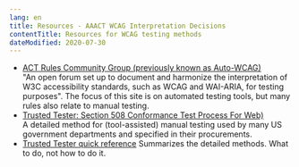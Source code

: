 ```yaml
---
lang: en
title: Resources - AAACT WCAG Interpretation Decisions
contentTitle: Resources for WCAG testing methods
dateModified: 2020-07-30
---
```


* [ACT Rules Community Group (previously known as Auto-WCAG)](https://act-rules.github.io/rules/)  
"An open forum set up to document and harmonize the interpretation of W3C accessibility standards, such as WCAG and WAI-ARIA, for testing purposes". The focus of this site is on automated testing tools, but many rules also relate to manual testing.
* [Trusted Tester: Section 508 Conformance Test Process For Web)](https://section508coordinators.github.io/TrustedTester/)  
A detailed method for (tool-assisted) manual testing used by many US government departments and specified in their procurements.
* [Trusted Tester quick reference](https://section508coordinators.github.io/TrustedTester/appendixc.html)
Summarizes the detailed methods. What to do, not how to do it.
